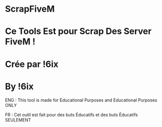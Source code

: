 # ScrapFiveM 

# Ce Tools Est pour Scrap Des Server FiveM !

# Crée par !6ix

# By !6ix

ENG : This tool is made for Educational Purposes and Educational Purposes ONLY 

FR : Cet outil est fait pour des buts Éducatifs et des buts Éducatifs SEULEMENT 
